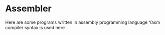 # Assembler
Here are some programs written in assembly programming language
Yasm compiler syntax is used here
